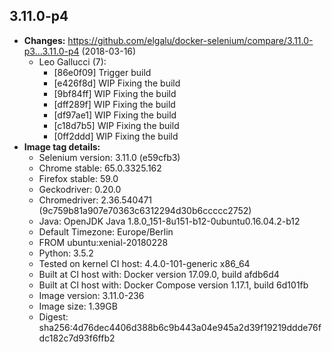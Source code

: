 ## 3.11.0-p4
 + **Changes:** https://github.com/elgalu/docker-selenium/compare/3.11.0-p3...3.11.0-p4 (2018-03-16)
    + Leo Gallucci (7):
        * [86e0f09] Trigger build
        * [e426f8d] WIP Fixing the build
        * [9bf84ff] WIP Fixing the build
        * [dff289f] WIP Fixing the build
        * [df97ae1] WIP Fixing the build
        * [c18d7b5] WIP Fixing the build
        * [0ff2ddd] WIP Fixing the build
 + **Image tag details:**
    + Selenium version: 3.11.0 (e59cfb3)
    + Chrome stable:  65.0.3325.162
    + Firefox stable: 59.0
    + Geckodriver: 0.20.0
    + Chromedriver: 2.36.540471 (9c759b81a907e70363c6312294d30b6ccccc2752)
    + Java: OpenJDK Java 1.8.0_151-8u151-b12-0ubuntu0.16.04.2-b12
    + Default Timezone: Europe/Berlin
    + FROM ubuntu:xenial-20180228
    + Python: 3.5.2
    + Tested on kernel CI  host: 4.4.0-101-generic x86_64
    + Built at CI  host with: Docker version 17.09.0, build afdb6d4
    + Built at CI  host with: Docker Compose version 1.17.1, build 6d101fb
    + Image version: 3.11.0-236
    + Image size: 1.39GB
    + Digest: sha256:4d76dec4406d388b6c9b443a04e945a2d39f19219ddde76fdc182c7d93f6ffb2

